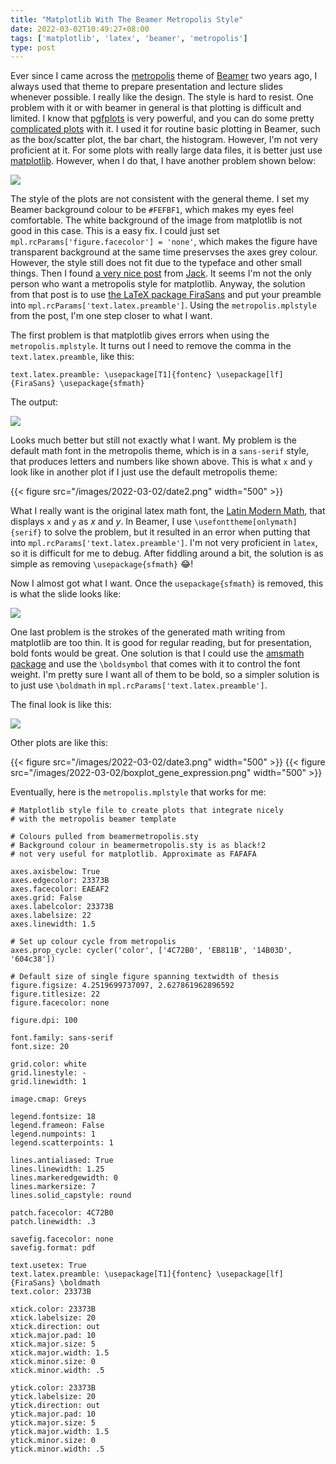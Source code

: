 ```yaml
---
title: "Matplotlib With The Beamer Metropolis Style"
date: 2022-03-02T10:49:27+08:00
tags: ['matplotlib', 'latex', 'beamer', 'metropolis']
type: post
---
```


Ever since I came across the [metropolis](https://github.com/matze/mtheme) theme of [Beamer](https://ctan.org/pkg/beamer) two years ago, I always used that theme to prepare presentation and lecture slides whenever possible. I really like the design. The style is hard to resist. One problem with it or with beamer in general is that plotting is difficult and limited. I know that [pgfplots](https://ctan.org/pkg/pgfplots) is very powerful, and you can do some pretty [complicated plots](https://texample.net/tikz/examples/all/) with it. I used it for routine basic plotting in Beamer, such as the box/scatter plot, the bar chart, the histogram. However, I'm not very proficient at it. For some plots with really large data files, it is better just use [matplotlib](https://matplotlib.org). However, when I do that, I have another problem shown below:

![](/images/2022-03-02/example_of_the_problem.png)

The style of the plots are not consistent with the general theme. I set my Beamer background colour to be `#FEFBF1`, which makes my eyes feel comfortable. The white background of the image from matplotlib is not good in this case. This is a easy fix. I could just set `mpl.rcParams['figure.facecolor'] = 'none'`, which makes the figure have transparent background at the same time preservses the axes grey colour. However, the style still does not fit due to the typeface and other small things. Then I found [a very nice post](https://jwalton.info/Matplotlib-metropolis-beamer/) from [Jack](https://jwalton.info/about/). It seems I'm not the only person who want a metropolis style for matplotlib. Anyway, the solution from that post is to use [the LaTeX package FiraSans](https://ctan.org/tex-archive/fonts/fira?lang=en) and put your preamble into `mpl.rcParams['text.latex.preamble']`. Using the `metropolis.mplstyle` from the post, I'm one step closer to what I want.

The first problem is that matplotlib gives errors when using the `metropolis.mplstyle`. It turns out I need to remove the comma in the `text.latex.preamble`, like this:

```
text.latex.preamble: \usepackage[T1]{fontenc} \usepackage[lf]{FiraSans} \usepackage{sfmath}
```

The output:

![](/images/2022-03-02/fira_preamble.png)

Looks much better but still not exactly what I want. My problem is the default math font in the metropolis theme, which is in a `sans-serif` style, that produces letters and numbers like shown above. This is what `x` and `y` look like in another plot if I just use the default metropolis theme:


{{< figure src="/images/2022-03-02/date2.png" width="500" >}}


What I really want is the original latex math font, the [Latin Modern Math](https://ctan.org/tex-archive/fonts/lm-math?lang=en), that displays `x` and `y` as $x$ and $y$. In Beamer, I use `\usefonttheme[onlymath]{serif}` to solve the problem, but it resulted in an error when putting that into `mpl.rcParams['text.latex.preamble']`. I'm not very proficient in `latex`, so it is difficult for me to debug. After fiddling around a bit, the solution is as simple as removing `\usepackage{sfmath}` 😂!

Now I almost got what I want. Once the `usepackage{sfmath}` is removed, this is what the slide looks like:

![](/images/2022-03-02/fira_preamble_no_math.png)

 One last problem is the strokes of the generated math writing from matplotlib are too thin. It is good for regular reading, but for presentation, bold fonts would be great. One solution is that I could use the [amsmath package](https://ctan.org/pkg/amsmath?lang=en) and use the `\boldsymbol` that comes with it to control the font weight. I'm pretty sure I want all of them to be bold, so a simpler solution is to just use `\boldmath` in `mpl.rcParams['text.latex.preamble']`.

 The final look is like this:

 ![](/images/2022-03-02/the_solution.png)

 Other plots are like this:


{{< figure src="/images/2022-03-02/date3.png" width="500" >}}
{{< figure src="/images/2022-03-02/boxplot_gene_expression.png" width="500" >}}

Eventually, here is the `metropolis.mplstyle` that works for me:

```
# Matplotlib style file to create plots that integrate nicely
# with the metropolis beamer template

# Colours pulled from beamermetropolis.sty
# Background colour in beamermetropolis.sty is as black!2
# not very useful for matplotlib. Approximate as FAFAFA

axes.axisbelow: True
axes.edgecolor: 23373B
axes.facecolor: EAEAF2
axes.grid: False
axes.labelcolor: 23373B
axes.labelsize: 22
axes.linewidth: 1.5

# Set up colour cycle from metropolis
axes.prop_cycle: cycler('color', ['4C72B0', 'EB811B', '14B03D', '604c38'])

# Default size of single figure spanning textwidth of thesis
figure.figsize: 4.2519699737097, 2.627861962896592
figure.titlesize: 22
figure.facecolor: none

figure.dpi: 100

font.family: sans-serif
font.size: 20

grid.color: white
grid.linestyle: -
grid.linewidth: 1

image.cmap: Greys

legend.fontsize: 18
legend.frameon: False
legend.numpoints: 1
legend.scatterpoints: 1

lines.antialiased: True
lines.linewidth: 1.25
lines.markeredgewidth: 0
lines.markersize: 7
lines.solid_capstyle: round

patch.facecolor: 4C72B0
patch.linewidth: .3

savefig.facecolor: none
savefig.format: pdf

text.usetex: True
text.latex.preamble: \usepackage[T1]{fontenc} \usepackage[lf]{FiraSans} \boldmath
text.color: 23373B

xtick.color: 23373B
xtick.labelsize: 20
xtick.direction: out
xtick.major.pad: 10
xtick.major.size: 5
xtick.major.width: 1.5
xtick.minor.size: 0
xtick.minor.width: .5

ytick.color: 23373B
ytick.labelsize: 20
ytick.direction: out
ytick.major.pad: 10
ytick.major.size: 5
ytick.major.width: 1.5
ytick.minor.size: 0
ytick.minor.width: .5
```
